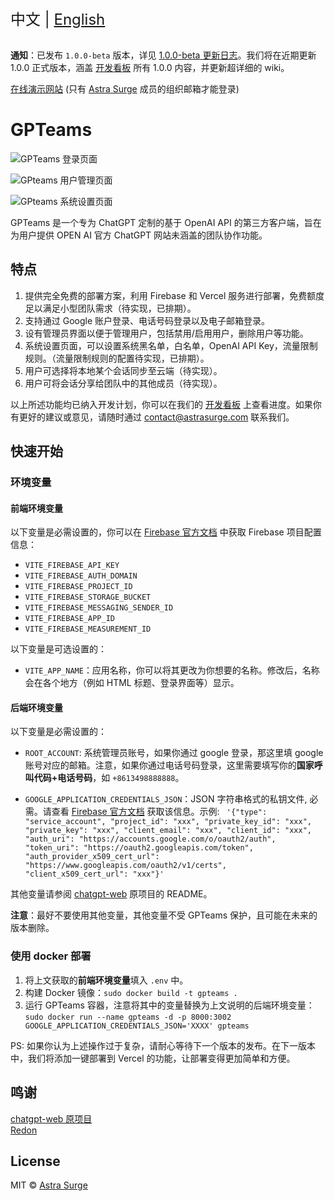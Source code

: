<div style="font-size: 1.5rem;">
  中文 | <a href="./README.en.md">English</a>
</div>
</br>

**通知**：已发布 `1.0.0-beta` 版本，详见 [1.0.0-beta 更新日志](https://github.com/AstraSurge/gpteams/releases/tag/v1.0.0-beta)。我们将在近期更新 1.0.0 正式版本，涵盖 [开发看板](https://sharing.clickup.com/31625481/b/h/6-900200430791-2/756b82376fc8197) 所有 1.0.0 内容，并更新超详细的 wiki。

[在线演示网站](https://gpteams.astrasurge.com) (只有 [Astra Surge](https://astrasurge.com) 成员的组织邮箱才能登录)

# GPTeams

![GPTeams 登录页面](https://rorsch-1256426089.file.myqcloud.com/public/202303270444818.png)

![GPteams 用户管理页面](https://rorsch-1256426089.file.myqcloud.com/public/202303270444757.png)

![GPteams 系统设置页面](https://rorsch-1256426089.file.myqcloud.com/public/202303270444643.png)

GPTeams 是一个专为 ChatGPT 定制的基于 OpenAI API 的第三方客户端，旨在为用户提供 OPEN AI 官方 ChatGPT 网站未涵盖的团队协作功能。

## 特点

1. 提供完全免费的部署方案，利用 Firebase 和 Vercel 服务进行部署，免费额度足以满足小型团队需求（待实现，已排期）。
2. 支持通过 Google 账户登录、电话号码登录以及电子邮箱登录。
3. 设有管理员界面以便于管理用户，包括禁用/启用用户，删除用户等功能。
4. 系统设置页面，可以设置系统黑名单，白名单，OpenAI API Key，流量限制规则。（流量限制规则的配置待实现，已排期）。
5. 用户可选择将本地某个会话同步至云端（待实现）。
6. 用户可将会话分享给团队中的其他成员（待实现）。

以上所述功能均已纳入开发计划，你可以在我们的 [开发看板](https://sharing.clickup.com/31625481/b/h/6-900200430791-2/756b82376fc8197) 上查看进度。如果你有更好的建议或意见，请随时通过 [contact@astrasurge.com](mailto:contact@astrasurge.com) 联系我们。

## 快速开始

### 环境变量

#### 前端环境变量

以下变量是必需设置的，你可以在 [Firebase 官方文档](https://firebase.google.com/docs/web/setup?hl=zh-cn) 中获取 Firebase 项目配置信息：

- `VITE_FIREBASE_API_KEY`
- `VITE_FIREBASE_AUTH_DOMAIN`
- `VITE_FIREBASE_PROJECT_ID`
- `VITE_FIREBASE_STORAGE_BUCKET`
- `VITE_FIREBASE_MESSAGING_SENDER_ID`
- `VITE_FIREBASE_APP_ID`
- `VITE_FIREBASE_MEASUREMENT_ID`

以下变量是可选设置的：

- `VITE_APP_NAME`：应用名称，你可以将其更改为你想要的名称。修改后，名称会在各个地方（例如 HTML 标题、登录界面等）显示。

#### 后端环境变量

以下变量是必需设置的：

- `ROOT_ACCOUNT`: 系统管理员账号，如果你通过 google 登录，那这里填 google 账号对应的邮箱。注意，如果你通过电话号码登录，这里需要填写你的**国家呼叫代码+电话号码**，如 `+8613498888888`。

- `GOOGLE_APPLICATION_CREDENTIALS_JSON`：JSON 字符串格式的私钥文件, 必需。请查看 [Firebase 官方文档](https://firebase.google.com/docs/admin/setup?hl=zh-cn) 获取该信息。示例:
`
'{"type": "service_account", "project_id": "xxx", "private_key_id": "xxx", "private_key": "xxx", "client_email": "xxx", "client_id": "xxx", "auth_uri": "https://accounts.google.com/o/oauth2/auth", "token_uri": "https://oauth2.googleapis.com/token", "auth_provider_x509_cert_url": "https://www.googleapis.com/oauth2/v1/certs", "client_x509_cert_url": "xxx"}'`

其他变量请参阅 [chatgpt-web](https://github.com/Chanzhaoyu/chatgpt-web) 原项目的 README。

**注意**：最好不要使用其他变量，其他变量不受 GPTeams 保护，且可能在未来的版本删除。

### 使用 docker 部署

1. 将上文获取的**前端环境变量**填入 `.env` 中。
2. 构建 Docker 镜像：`sudo docker build -t gpteams .`
3. 运行 GPTeams 容器，注意将其中的变量替换为上文说明的后端环境变量：`sudo docker run --name gpteams -d -p 8000:3002 GOOGLE_APPLICATION_CREDENTIALS_JSON='XXXX' gpteams`


PS: 如果你认为上述操作过于复杂，请耐心等待下一个版本的发布。在下一版本中，我们将添加一键部署到 Vercel 的功能，让部署变得更加简单和方便。

## 鸣谢

[chatgpt-web 原项目](https://github.com/Chanzhaoyu/chatgpt-web)  
[Redon](https://github.com/Chanzhaoyu)

## License
MIT © [Astra Surge](./license)
